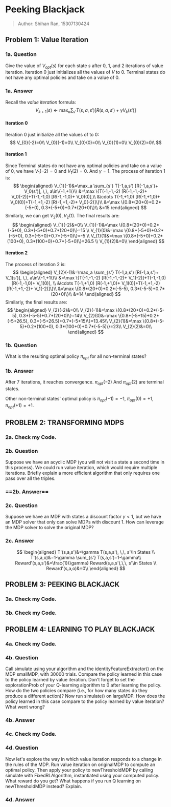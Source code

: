# Peeking Blackjack

> Author: Shihan Ran, 15307130424

## Problem 1: Value Iteration

### 1a. Question

Give the value of $V_{opt}(s)$ for each state $s$ after 0, 1, and 2 iterations of value iteration. Iteration 0 just initializes all the values of $V$ to 0. Terminal states do not have any optimal policies and take on a value of 0. 

### 1a. Answer

Recall the *value iteration* formula:
$$
V_{k+1}(s) \leftarrow \max_a \sum_{s'} T(s,a,s') [R(s,a,s')+\gamma V_k(s')]
$$

#### **Iteration 0**

Iteration 0 just initialize all the values of to 0:
$$
V_{0}(-2)=0\\
V_{0}(-1)=0\\
V_{0}(0)=0\\
V_{0}(1)=0\\
V_{0}(2)=0\\
$$

#### **Iteration 1**

Since Terminal states do not have any optimal policies and take on a value of 0, we have $V_{1}(-2)=0$ and $V_{1}(2)=0$. And $\gamma=1$. The process of iteration 1 is:
$$
\begin{aligned}
V_{1}(-1)&=\max_a \sum_{s'} T(-1,a,s') [R(-1,a,s')+ V_0(s')], \,\, a\in\{-1,+1\}\\
&=\max \{T(-1,-1,-2) [R(-1,-1,-2)+ V_0(-2)]+T(-1,-1,0) [R(-1,-1,0)+ V_0(0)],\\
&\cdots T(-1,+1,0) [R(-1,+1,0)+ V_0(0)]+T(-1,+1,-2) [R(-1,+1,-2)+ V_0(-2)]\}\\
&=\max \{0.8*(20+0)+0.2*(-5+0), 0.3*(-5+0)+0.7*(20+0)\}\\
&=15
\end{aligned}
$$
Similarly, we can get $V_2(0), V_2(1)​$. The final results are:
$$
\begin{aligned}
V_{1}(-2)&=0\\
V_{1}(-1)&=\max \{0.8*(20+0)+0.2*(-5+0), 0.3*(-5+0)+0.7*(20+0)\}=15 \\
V_{1}(0)&=\max \{0.8*(-5+0)+0.2*(-5+0), 0.3*(-5+0)+0.7*(-5+0)\}=-5 \\
V_{1}(1)&=\max \{0.8*(-5+0)+0.2*(100+0), 0.3*(100+0)+0.7*(-5+0)\}=26.5 \\
V_{1}(2)&=0\\
\end{aligned}
$$

#### **Iteration 2**

 The process of iteration 2 is:
$$
\begin{aligned}
V_{2}(-1)&=\max_a \sum_{s'} T(-1,a,s') [R(-1,a,s')+ V_1(s')], \,\, a\in\{-1,+1\}\\
&=\max \{T(-1,-1,-2) [R(-1,-1,-2)+ V_1(-2)]+T(-1,-1,0) [R(-1,-1,0)+ V_1(0)], \\
&\cdots T(-1,+1,0) [R(-1,+1,0)+ V_1(0)]+T(-1,+1,-2) [R(-1,+1,-2)+ V_1(-2)]\}\\
&=\max \{0.8*(20+0)+0.2*(-5-5), 0.3*(-5-5)+0.7*(20+0)\}\\
&=14
\end{aligned}
$$
Similarly, the final results are:
$$
\begin{aligned}
V_{2}(-2)&=0\\
V_{2}(-1)&=\max \{0.8*(20+0)+0.2*(-5-5), 0.3*(-5-5)+0.7*(20+0)\}=14\\
V_{2}(0)&=\max \{0.8*(-5+15)+0.2*(-5+26.5), 0.3*(-5+26.5)+0.7*(-5+15)\}=13.45\\
V_{2}(1)&=\max \{0.8*(-5-5)+0.2*(100+0), 0.3*(100+0)+0.7*(-5-5)\}=23\\
V_{2}(2)&=0\\
\end{aligned}
$$

### 1b. Question

What is the resulting optimal policy $\pi_{opt}$ for all non-terminal states? 

### 1b. Answer

After 7 iterations, it reaches convergence. $\pi_{opt}(-2)$ And $\pi_{opt}(2)$ are terminal states.

Other non-terminal states' optimal policy is $\pi_{opt}(-1)=-1$, $\pi_{opt}(0)=+1$, $\pi_{opt}(+1)=+1$.

## PROBLEM 2: TRANSFORMING MDPS

### 2a. Check my Code.

### 2b. Question

Suppose we have an acyclic MDP (you will not visit a state a second time in this process). We could run value iteration, which would require multiple iterations. Briefly explain a more efficient algorithm that only requires one pass over all the triples. 

### ==2b. Answer==

### 2c. Question

Suppose we have an MDP with states a discount factor $\gamma<1$, but we have an MDP solver that only can solve MDPs with discount 1. How can leverage the MDP solver to solve the original MDP? 

### 2c. Answer

$$
\begin{aligned}
T'(s,a,s')&=\gamma T(s,a,s'), \,\, s'\in States \\
T'(s,a,o)&=1-\gamma \sum_{s'} T(s,a,s')=1-\gamma\\
Reward'(s,a,s')&=\frac{1}{\gamma} Reward(s,a,s'),\,\, s'\in States \\
Reward'(s,a,o)&=0\\
\end{aligned}
$$

## PROBLEM 3: PEEKING BLACKJACK 

### 3a. Check my Code.

### 3b. Check my Code.

## PROBLEM 4: LEARNING TO PLAY BLACKJACK

### 4a. Check my Code.

### 4b. Question

Call simulate using your algorithm and the identityFeatureExtractor() on the MDP smallMDP, with 30000 trials. Compare the policy learned in this case to the policy learned by value iteration. Don't forget to set the explorationProb of your Q-learning algorithm to 0 after learning the policy. How do the two policies compare (i.e., for how many states do they produce a different action)? Now run simulate() on largeMDP. How does the policy learned in this case compare to the policy learned by value iteration? What went wrong? 

### 4b. Answer

### 4c. Check my Code.

### 4d. Question

Now let's explore the way in which value iteration responds to a change in the rules of the MDP. Run value iteration on originalMDP to compute an optimal policy. Then apply your policy to newThresholdMDP by calling simulate with FixedRLAlgorithm, instantiated using your computed policy. What reward do you get? What happens if you run Q learning on newThresholdMDP instead? Explain. 

### 4d. Answer

